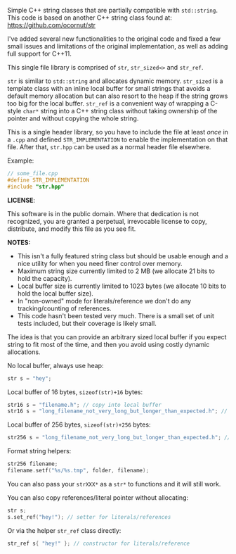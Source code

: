 
Simple C++ string classes that are partially compatible with `std::string`.
This code is based on another C++ string class found at: https://github.com/ocornut/str

I've added several new functionalities to the original code and fixed a few small issues
and limitations of the original implementation, as well as adding full support for C++11.

This single file library is comprised of `str`, `str_sized<>` and `str_ref`.

`str` is similar to `std::string` and allocates dynamic memory. `str_sized`
is a template class with an inline local buffer for small strings that
avoids a default memory allocation but can also resort to the heap if the
string grows too big for the local buffer. `str_ref` is a convenient way
of wrapping a C-style `char*` string into a C++ string class without taking
ownership of the pointer and without copying the whole string.

This is a single header library, so you have to include the file at least *once*
in a `.cpp` and defined `STR_IMPLEMENTATION` to enable the implementation on that file.
After that, `str.hpp` can be used as a normal header file elsewhere.

Example:

```cpp
// some_file.cpp
#define STR_IMPLEMENTATION
#include "str.hpp"
```

**LICENSE**:

This software is in the public domain. Where that dedication is not
recognized, you are granted a perpetual, irrevocable license to copy,
distribute, and modify this file as you see fit.

**NOTES:**

- This isn't a fully featured string class but should be usable enough and a nice utility for when you need finer control over memory.
- Maximum string size currently limited to 2 MB (we allocate 21 bits to hold the capacity).
- Local buffer size is currently limited to 1023 bytes (we allocate 10 bits to hold the local buffer size).
- In "non-owned" mode for literals/reference we don't do any tracking/counting of references.
- This code hasn't been tested very much. There is a small set of unit tests included, but their coverage is likely small.

The idea is that you can provide an arbitrary sized local buffer if you expect string to fit
most of the time, and then you avoid using costly dynamic allocations.

No local buffer, always use heap:

```cpp
str s = "hey";
```

Local buffer of 16 bytes, `sizeof(str)+16` bytes:

```cpp
str16 s = "filename.h"; // copy into local buffer
str16 s = "long_filename_not_very_long_but_longer_than_expected.h"; // use heap
```

Local buffer of 256 bytes, `sizeof(str)+256` bytes:

```cpp
str256 s = "long_filename_not_very_long_but_longer_than_expected.h"; // copy into local bufer
```

Format string helpers:

```cpp
str256 filename;
filename.setf("%s/%s.tmp", folder, filename);
```

You can also pass your `strXXX*` as a `str*` to functions and it will still work.

You can also copy references/literal pointer without allocating:

```cpp
str s;
s.set_ref("hey!"); // setter for literals/references
```

Or via the helper `str_ref` class directly:

```cpp
str_ref s{ "hey!" }; // constructor for literals/reference
```

